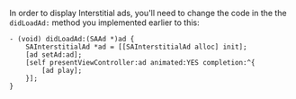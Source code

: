 In order to display Interstitial ads, you'll need to change the code in the the `didLoadAd:` method you implemented earlier to this:

```
- (void) didLoadAd:(SAAd *)ad {
    SAInterstitialAd *ad = [[SAInterstitialAd alloc] init];
    [ad setAd:ad];
    [self presentViewController:ad animated:YES completion:^{
    	[ad play];
    }];
}

```
